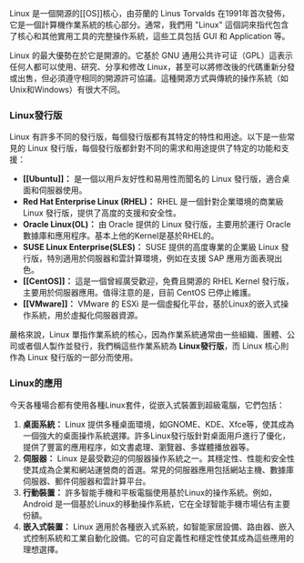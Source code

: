 

Linux 是一個開源的[[OS]]核心，由芬蘭的 Linus Torvalds 在1991年首次發佈，它是一個計算機作業系統的核心部分。通常，我們用 "Linux" 這個詞來指代包含了核心和其他實用工具的完整操作系統，這些工具包括 GUI 和 Application 等。

Linux 的最大優勢在於它是開源的。它基於 GNU 通用公共许可证（GPL）這表示任何人都可以使用、研究、分享和修改 Linux，甚至可以將修改後的代碼重新分發或出售，但必須遵守相同的開源許可協議。這種開源方式與傳統的操作系統（如Unix和Windows）有很大不同。

### Linux發行版

Linux 有許多不同的發行版，每個發行版都有其特定的特性和用途。以下是一些常見的 Linux 發行版，每個發行版都針對不同的需求和用途提供了特定的功能和支援：
- **[[Ubuntu]]：** 是一個以用戶友好性和易用性而聞名的 Linux 發行版，適合桌面和伺服器使用。
- **Red Hat Enterprise Linux (RHEL)：** RHEL 是一個針對企業環境的商業級 Linux 發行版，提供了高度的支援和安全性。
- **Oracle Linux(OL)：** 由 Oracle 提供的 Linux 發行版，主要用於運行 Oracle 數據庫和應用程序。基本上他的Kernel是基於RHEL的。
- **SUSE Linux Enterprise(SLES)：** SUSE 提供的高度專業的企業級 Linux 發行版，特別適用於伺服器和雲計算環境，例如在支援 SAP 應用方面表現出色。
- **[[CentOS]]：** 這是一個曾經廣受歡迎，免費且開源的 RHEL Kernel 發行版，主要用於伺服器應用。值得注意的是，目前 CentOS 已停止維護。
- **[[VMware]]：** VMware 的 ESXi 是一個虛擬化平台，基於Linux的嵌入式操作系統，用於虛擬化伺服器資源。

嚴格來說，Linux 單指作業系統的核心，因為作業系統通常由一些組織、團體、公司或者個人製作並發行，我們稱這些作業系統為 **Linux發行版**，而 Linux 核心則作為 Linux 發行版的一部分而使用。
### Linux的應用

今天各種場合都有使用各種Linux套件，從嵌入式裝置到超級電腦，它們包括：

1. **桌面系統：** Linux 提供多種桌面環境，如GNOME、KDE、Xfce等，使其成為一個強大的桌面操作系統選擇。許多Linux發行版針對桌面用戶進行了優化，提供了豐富的應用程序，如文書處理、瀏覽器、多媒體播放器等。
2. **伺服器：** Linux 是最受歡迎的伺服器操作系統之一。其穩定性、性能和安全性使其成為企業和網站運營商的首選。常見的伺服器應用包括網站主機、數據庫伺服器、郵件伺服器和雲計算平台。
3. **行動裝置：** 許多智能手機和平板電腦使用基於Linux的操作系統。例如，Android 是一個基於Linux的移動操作系統，它在全球智能手機市場佔有主要份額。
4. **嵌入式裝置：** Linux 適用於各種嵌入式系統，如智能家居設備、路由器、嵌入式控制系統和工業自動化設備。它的可自定義性和穩定性使其成為這些應用的理想選擇。

